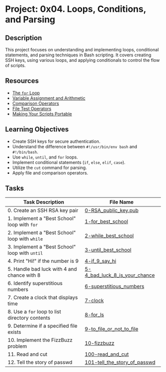 # Project: 0x04. Loops, Conditions, and Parsing

## Description

This project focuses on understanding and implementing loops, conditional statements, and parsing techniques in Bash scripting. It covers creating SSH keys, using various loops, and applying conditionals to control the flow of scripts.

## Resources

- [The `for` Loop](https://intranet.alxswe.com/rltoken/wT98UJfv_E2tk4yP9PcLLw)
- [Variable Assignment and Arithmetic](https://intranet.alxswe.com/rltoken/olvOKX699pq50rkHRE5cSA)
- [Comparison Operators](https://intranet.alxswe.com/rltoken/HxohzllkOWh0t4dy_HptIQ)
- [File Test Operators](https://intranet.alxswe.com/rltoken/g8of2ABPEJfCNtPrDQaqVw)
- [Making Your Scripts Portable](https://intranet.alxswe.com/rltoken/O0Ay21p7tDhfLMsYbtAKug)

## Learning Objectives

- Create SSH keys for secure authentication.
- Understand the difference between `#!/usr/bin/env bash` and `#!/bin/bash`.
- Use `while`, `until`, and `for` loops.
- Implement conditional statements (`if`, `else`, `elif`, `case`).
- Utilize the `cut` command for parsing.
- Apply file and comparison operators.

## Tasks

| Task Description                                  | File Name                                                   |
|---------------------------------------------------|-------------------------------------------------------------|
| 0. Create an SSH RSA key pair                     | [0-RSA_public_key.pub](./0-RSA_public_key.pub)              |
| 1. Implement a "Best School" loop with `for`      | [1-for_best_school](./1-for_best_school)                    |
| 2. Implement a "Best School" loop with `while`    | [2-while_best_school](./2-while_best_school)                |
| 3. Implement a "Best School" loop with `until`    | [3-until_best_school](./3-until_best_school)                |
| 4. Print "Hi!" if the number is 9                 | [4-if_9_say_hi](./4-if_9_say_hi)                            |
| 5. Handle bad luck with 4 and chance with 8        | [5-4_bad_luck_8_is_your_chance](./5-4_bad_luck_8_is_your_chance) |
| 6. Identify superstitious numbers                 | [6-superstitious_numbers](./6-superstitious_numbers)        |
| 7. Create a clock that displays time              | [7-clock](./7-clock)                                        |
| 8. Use a `for` loop to list directory contents    | [8-for_ls](./8-for_ls)                                      |
| 9. Determine if a specified file exists           | [9-to_file_or_not_to_file](./9-to_file_or_not_to_file)      |
| 10. Implement the FizzBuzz problem                | [10-fizzbuzz](./10-fizzbuzz)                                |
| 11. Read and cut | [100-read_and_cut](./100-read_and_cut) |
| 12. Tell the story of passwd | [101-tell_the_story_of_passwd](./101-tell_the_story_of_passwd) |
